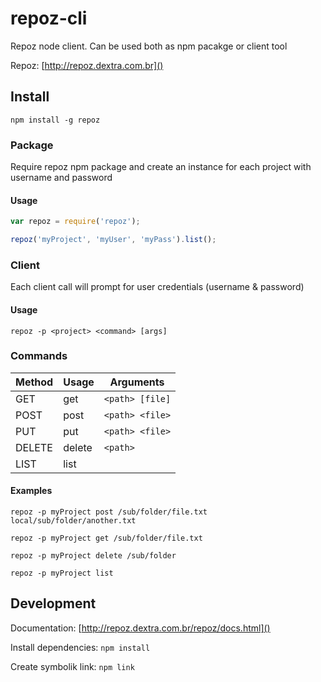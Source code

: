 # repoz-cli


Repoz node client. Can be used both as npm pacakge or client tool

Repoz: [http://repoz.dextra.com.br]()

## Install

`npm install -g repoz`

### Package

Require repoz npm package and create an instance for each project with username and password

#### Usage

```js
var repoz = require('repoz');

repoz('myProject', 'myUser', 'myPass').list();
```

### Client

Each client call will prompt for user credentials (username & password)

#### Usage

`repoz -p <project> <command> [args]`

### Commands

Method  | Usage  | Arguments
--------|--------|------------
GET     | get    | `<path> [file]`
POST    | post   | `<path> <file>`
PUT     | put    | `<path> <file>`
DELETE  | delete | `<path>`
LIST    | list   | ` `

#### Examples

`repoz -p myProject post /sub/folder/file.txt local/sub/folder/another.txt`

`repoz -p myProject get /sub/folder/file.txt`

`repoz -p myProject delete /sub/folder`

`repoz -p myProject list`

## Development

Documentation: [http://repoz.dextra.com.br/repoz/docs.html]()  

Install dependencies: `npm install`

Create symbolik link: `npm link`
